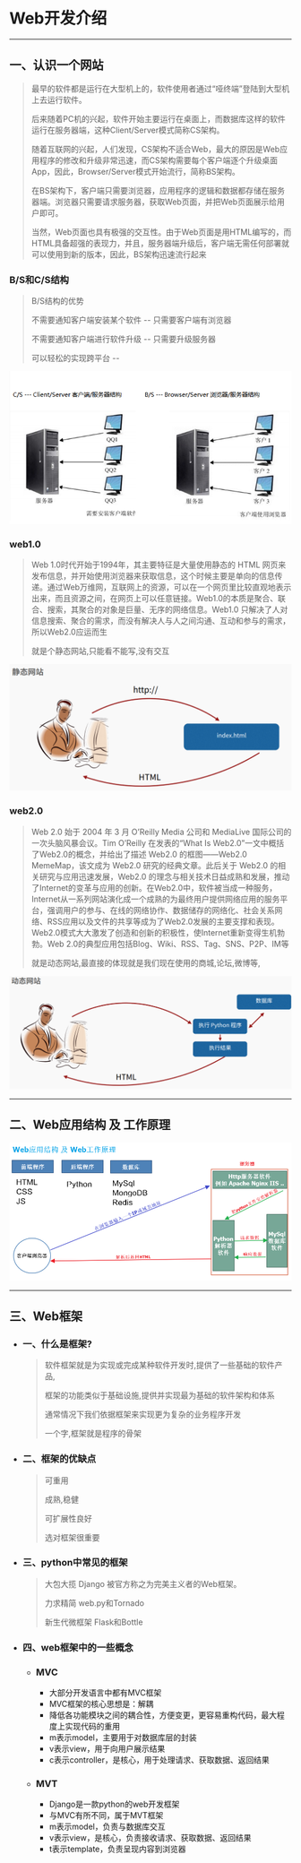 Web开发介绍
===

---

## 一、认识一个网站

> 最早的软件都是运行在大型机上的，软件使用者通过“哑终端”登陆到大型机上去运行软件。
> 
> 后来随着PC机的兴起，软件开始主要运行在桌面上，而数据库这样的软件运行在服务器端，这种Client/Server模式简称CS架构。
> 
> 随着互联网的兴起，人们发现，CS架构不适合Web，最大的原因是Web应用程序的修改和升级非常迅速，而CS架构需要每个客户端逐个升级桌面App，因此，Browser/Server模式开始流行，简称BS架构。
>
> 在BS架构下，客户端只需要浏览器，应用程序的逻辑和数据都存储在服务器端。浏览器只需要请求服务器，获取Web页面，并把Web页面展示给用户即可。
>
> 当然，Web页面也具有极强的交互性。由于Web页面是用HTML编写的，而HTML具备超强的表现力，并且，服务器端升级后，客户端无需任何部署就可以使用到新的版本，因此，BS架构迅速流行起来


### B/S和C/S结构

> B/S结构的优势
> 
> 不需要通知客户端安装某个软件 -- 只需要客户端有浏览器
> 
> 不需要通知客户端进行软件升级 -- 只需要升级服务器
> 
> 可以轻松的实现跨平台 --

![](images/csbs.PNG)


### web1.0
> 
> Web 1.0时代开始于1994年，其主要特征是大量使用静态的 HTML 网页来发布信息，并开始使用浏览器来获取信息，这个时候主要是单向的信息传递。通过Web万维网，互联网上的资源，可以在一个网页里比较直观地表示出来，而且资源之间，在网页上可以任意链接。Web1.0的本质是聚合、联合、搜索，其聚合的对象是巨量、无序的网络信息。Web1.0 只解决了人对信息搜索、聚合的需求，而没有解决人与人之间沟通、互动和参与的需求，所以Web2.0应运而生
> 
> 就是个静态网站,只能看不能写,没有交互

![](images/web1.0.PNG)


### web2.0

> Web 2.0 始于 2004 年 3 月 O’Reilly Media 公司和 MediaLive 国际公司的一次头脑风暴会议。Tim O’Reilly 在发表的“What Is Web2.0”一文中概括了Web2.0的概念，并给出了描述 Web2.0 的框图——Web2.0 MemeMap，该文成为 Web2.0 研究的经典文章。此后关于 Web2.0 的相关研究与应用迅速发展，Web2.0 的理念与相关技术日益成熟和发展，推动了Internet的变革与应用的创新。在Web2.0中，软件被当成一种服务，Internet从一系列网站演化成一个成熟的为最终用户提供网络应用的服务平台，强调用户的参与、在线的网络协作、数据储存的网络化、社会关系网络、RSS应用以及文件的共享等成为了Web2.0发展的主要支撑和表现。Web2.0模式大大激发了创造和创新的积极性，使Internet重新变得生机勃勃。Web 2.0的典型应用包括Blog、Wiki、RSS、Tag、SNS、P2P、IM等
> 
> 就是动态网站,最直接的体现就是我们现在使用的商城,论坛,微博等,

![](images/web2.0.PNG)

---

## 二、Web应用结构 及 工作原理


![](images/webjg.png)

---

## 三、Web框架

* ### 一、什么是框架?

    > 软件框架就是为实现或完成某种软件开发时,提供了一些基础的软件产品,
    >
    > 框架的功能类似于基础设施,提供并实现最为基础的软件架构和体系
    >
    > 通常情况下我们依据框架来实现更为复杂的业务程序开发
    >
    > 一个字,框架就是程序的骨架
    

* ### 二、框架的优缺点

    > 可重用
    >
    > 成熟,稳健
    >
    > 可扩展性良好
    >
    > 选对框架很重要
    

* ### 三、python中常见的框架

    > 大包大揽 Django 被官方称之为完美主义者的Web框架。
    >
    > 力求精简 web.py和Tornado
    >
    > 新生代微框架 Flask和Bottle

* ### 四、web框架中的一些概念

    * ### MVC

        * 大部分开发语言中都有MVC框架
        * MVC框架的核心思想是：解耦
        * 降低各功能模块之间的耦合性，方便变更，更容易重构代码，最大程度上实现代码的重用
        * m表示model，主要用于对数据库层的封装
        * v表示view，用于向用户展示结果
        * c表示controller，是核心，用于处理请求、获取数据、返回结果

    * ### MVT

        * Django是一款python的web开发框架
        * 与MVC有所不同，属于MVT框架
        * m表示model，负责与数据库交互
        * v表示view，是核心，负责接收请求、获取数据、返回结果
        * t表示template，负责呈现内容到浏览器